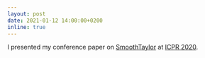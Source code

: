```yaml
---
layout: post
date: 2021-01-12 14:00:00+0200
inline: true
---
```


I presented my conference paper on [SmoothTaylor](https://arxiv.org/abs/2004.10484) at [ICPR 2020](https://www.micc.unifi.it/icpr2020/).
